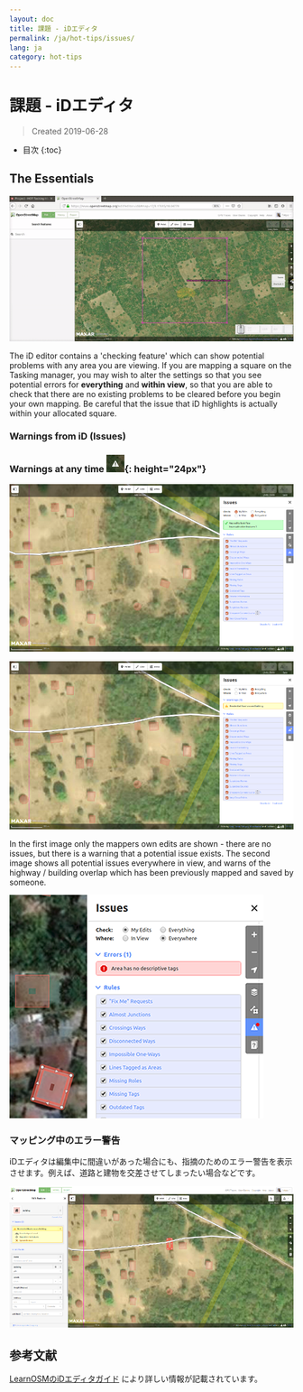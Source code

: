 ```yaml
---
layout: doc
title: 課題 - iDエディタ
permalink: /ja/hot-tips/issues/
lang: ja
category: hot-tips
---
```


課題 - iDエディタ
============

> Created 2019-06-28  

- 目次
{:toc}

The Essentials
--------------

![issues][]

The iD editor contains a 'checking feature' which can show potential problems with any area you are viewing. If you are mapping a square on the Tasking manager, you may wish to alter the settings so that you see potential errors for **everything** and **within view**, so that you are able to check that there are no existing problems to be cleared before you begin your own mapping. Be careful that the issue that iD highlights is actually within your allocated square.  

### Warnings from iD (Issues) ###

### Warnings at any time ![id issues icon]{: height="24px"}

![id issues][]

![id issues everywhere][]

In the first image only the mappers own edits are shown - there are no issues, but there is a warning that a potential issue exists. The second image shows all potential issues everywhere in view, and warns of the highway / building overlap which has been previously mapped and saved by someone.  

![Error][]

### マッピング中のエラー警告

iDエディタは編集中に間違いがあった場合にも、指摘のためのエラー警告を表示させます。例えば、道路と建物を交差させてしまったい場合などです。

![warn when mapping][]

参考文献
---------

[LearnOSMのiDエディタガイド](/ja/beginner/id-editor/) により詳しい情報が記載されています。


[issues]:/images/hot-tips/issues.gif "Tasking Manager selecting a square and loading into the iD editor"
[keymon]:/images/hot-tips/keymon.png
[id issues icon]: /images/hot-tips/id-issues.png
[warn when mapping]: /images/hot-tips/20190625-warn-when-mapping.png
[id issues]: /images/hot-tips/20190625-id-issues.png
[id issues everywhere]: /images/hot-tips/20190625-id-issues-everywhere.png
[Error]: /images/beginner/id-editor_error.png

